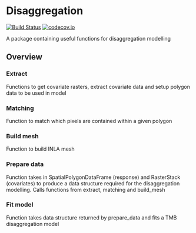 Disaggregation
==============

[![Build Status](https://travis-ci.org/aknandi/disaggregation.svg)](https://travis-ci.org/aknandi/disaggregation)
[![codecov.io](https://codecov.io/github/aknandi/disaggregation/coverage.svg?branch=master)](https://codecov.io/github/aknandi/disaggregation?branch=master)

A package containing useful functions for disaggregation modelling


Overview
--------

### Extract

Functions to get covariate rasters, extract covariate data and setup polygon data to be used in model


### Matching

Function to match which pixels are contained within a given polygon


### Build mesh

Function to build INLA mesh

### Prepare data

Function takes in SpatialPolygonDataFrame (response) and RasterStack (covariates) to produce a data structure required for the disaggregation modelling. Calls functions from extract, matching and build_mesh

### Fit model

Function takes data structure returned by prepare_data and fits a TMB disaggregation model

